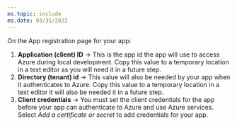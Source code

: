 ```yaml
---
ms.topic: include
ms.date: 03/31/2022
---
```

On the App registration page for your app:

1. **Application (client) ID** &rarr; This is the app id the app will use to access Azure during local development. Copy this value to a temporary location in a text editor as you will need it in a future step.
1. **Directory (tenant) id** &rarr; This value will also be needed by your app when it authenticates to Azure.  Copy this value to a temporary location in a text editor it will also be needed it in a future step.
1. **Client credentials** &rarr; You must set the client credentials for the app before your app can authenticate to Azure and use Azure services.  Select *Add a certificate or secret* to add credentials for your app.